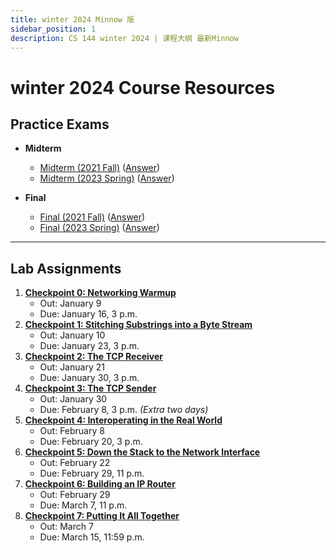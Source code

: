 ```yaml
---
title: winter 2024 Minnow 版
sidebar_position: 1
description: CS 144 winter 2024 | 课程大纲 最新Minnow
---
```

# winter 2024 Course Resources

## Practice Exams
- **Midterm**  
  - [Midterm (2021 Fall)](/resource/cs144/2024winter/21fa-midterm.pdf) ([Answer](/resource/cs144/2024winter21fa-midterm-ans.pdf))  
  - [Midterm (2023 Spring)](/resource/cs144/2024winter/sp23_midterm.pdf) ([Answer](/resource/cs144/2024winter/sp23_midterm-ans.pdf))  

- **Final**  
  - [Final (2021 Fall)](/resource/cs144/2024winter/21fa-final.pdf) ([Answer](/resource/cs144/2024winter/21fa-final-ans.pdf))  
  - [Final (2023 Spring)](/resource/cs144/2024winter/sp23_final.pdf) ([Answer](/resource/cs144/2024winter/sp23_midterm.pdf))  

---

## Lab Assignments
1. **[Checkpoint 0: Networking Warmup ](/resource/cs144/2024winter/check0.pdf)**  
   - Out: January 9  
   - Due: January 16, 3 p.m.  
2. **[Checkpoint 1: Stitching Substrings into a Byte Stream](/resource/cs144/2024winter/check1.pdf)**  
   - Out: January 10  
   - Due: January 23, 3 p.m.  
3. **[Checkpoint 2: The TCP Receiver](/resource/cs144/2024winter/check2.pdf)**  
   - Out: January 21  
   - Due: January 30, 3 p.m.  
4. **[Checkpoint 3: The TCP Sender](/resource/cs144/2024winter/check3.pdf)**  
   - Out: January 30  
   - Due: February 8, 3 p.m. *(Extra two days)*  
5. **[Checkpoint 4: Interoperating in the Real World](/resource/cs144/2024winter/check4.pdf)**  
   - Out: February 8  
   - Due: February 20, 3 p.m.  
6. **[Checkpoint 5: Down the Stack to the Network Interface](/resource/cs144/2024winter/check5.pdf)**  
   - Out: February 22  
   - Due: February 29, 11 p.m.  
7. **[Checkpoint 6: Building an IP Router](/resource/cs144/2024winter/check6.pdf)**  
   - Out: February 29  
   - Due: March 7, 11 p.m.  
8. **[Checkpoint 7: Putting It All Together](/resource/cs144/2024winter/check7.pdf)**  
   - Out: March 7  
   - Due: March 15, 11:59 p.m.  


